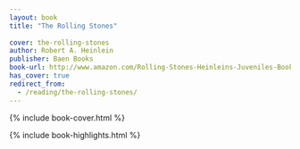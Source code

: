 ```yaml
---
layout: book
title: "The Rolling Stones"
 
cover: the-rolling-stones
author: Robert A. Heinlein
publisher: Baen Books
book-url: http://www.amazon.com/Rolling-Stones-Heinleins-Juveniles-Book-ebook/dp/B00APA1AUY/
has_cover: true
redirect_from:
  - /reading/the-rolling-stones/
---
```

{% include book-cover.html %}

{% include book-highlights.html %}
